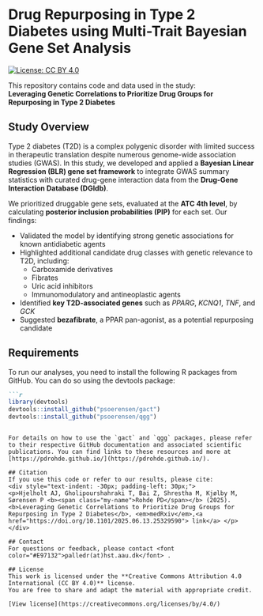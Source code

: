 # Drug Repurposing in Type 2 Diabetes using Multi-Trait Bayesian Gene Set Analysis

[![License: CC BY 4.0](https://img.shields.io/badge/License-CC%20BY%204.0-lightgrey.svg)](https://creativecommons.org/licenses/by/4.0/)

This repository contains code and data used in the study:  
**Leveraging Genetic Correlations to Prioritize Drug Groups for Repurposing in Type 2 Diabetes**

## Study Overview
Type 2 diabetes (T2D) is a complex polygenic disorder with limited success in therapeutic translation despite numerous genome-wide association studies (GWAS). In this study, we developed and applied a **Bayesian Linear Regression (BLR) gene set framework** to integrate GWAS summary statistics with curated drug-gene interaction data from the **Drug-Gene Interaction Database (DGIdb)**.

We prioritized druggable gene sets, evaluated at the **ATC 4th level**, by calculating **posterior inclusion probabilities (PIP)** for each set. Our findings:
- Validated the model by identifying strong genetic associations for known antidiabetic agents
- Highlighted additional candidate drug classes with genetic relevance to T2D, including:
  - Carboxamide derivatives
  - Fibrates
  - Uric acid inhibitors
  - Immunomodulatory and antineoplastic agents  
- Identified **key T2D-associated genes** such as *PPARG*, *KCNQ1*, *TNF*, and *GCK*
- Suggested **bezafibrate**, a PPAR pan-agonist, as a potential repurposing candidate

## Requirements
To run our analyses, you need to install the following R packages from GitHub. You can do so using the devtools package:
```markdown
```r
library(devtools)
devtools::install_github("psoerensen/gact")
devtools::install_github("psoerensen/qgg")
```
```

For details on how to use the `gact` and `qgg` packages, please refer to their respective GitHub documentation and associated scientific publications. You can find links to these resources and more at [https://pdrohde.github.io/](https://pdrohde.github.io/).

## Citation
If you use this code or refer to our results, please cite:
<div style="text-indent: -30px; padding-left: 30px;">
<p>Hjelholt AJ, Gholipourshahraki T, Bai Z, Shrestha M, Kjølby M, Sørensen P <b><span class="my-name">Rohde PD</span></b> (2025). <b>Leveraging Genetic Correlations to Prioritize Drug Groups for Repurposing in Type 2 Diabetes</b>, <em>medRxiv</em>,<a href="https://doi.org/10.1101/2025.06.13.25329590"> link</a> </p>
</div>

## Contact
For questions or feedback, please contact <font color="#E97132">palledr(at)hst.aau.dk</font> .

## License
This work is licensed under the **Creative Commons Attribution 4.0 International (CC BY 4.0)** license.  
You are free to share and adapt the material with appropriate credit.

[View license](https://creativecommons.org/licenses/by/4.0/)
